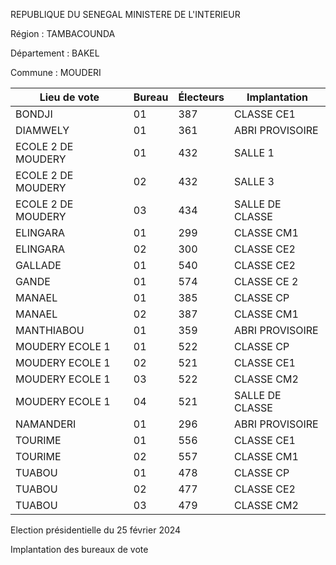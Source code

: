 REPUBLIQUE DU SENEGAL MINISTERE DE L'INTERIEUR

Région : TAMBACOUNDA

Département : BAKEL

Commune : MOUDERI

| Lieu de vote | Bureau | Électeurs | Implantation |
| - | - | - | - |
| BONDJI | 01 | 387 | CLASSE CE1 |
| DIAMWELY | 01 | 361 | ABRI PROVISOIRE |
| ECOLE 2 DE MOUDERY | 01 | 432 | SALLE 1 |
| ECOLE 2 DE MOUDERY | 02 | 432 | SALLE 3 |
| ECOLE 2 DE MOUDERY | 03 | 434 | SALLE DE CLASSE |
| ELINGARA | 01 | 299 | CLASSE CM1 |
| ELINGARA | 02 | 300 | CLASSE CE2 |
| GALLADE | 01 | 540 | CLASSE CE2 |
| GANDE | 01 | 574 | CLASSE CE 2 |
| MANAEL | 01 | 385 | CLASSE CP |
| MANAEL | 02 | 387 | CLASSE CM1 |
| MANTHIABOU | 01 | 359 | ABRI PROVISOIRE |
| MOUDERY ECOLE 1 | 01 | 522 | CLASSE CP |
| MOUDERY ECOLE 1 | 02 | 521 | CLASSE CE1 |
| MOUDERY ECOLE 1 | 03 | 522 | CLASSE CM2 |
| MOUDERY ECOLE 1 | 04 | 521 | SALLE DE CLASSE |
| NAMANDERI | 01 | 296 | ABRI PROVISOIRE |
| TOURIME | 01 | 556 | CLASSE CE1 |
| TOURIME | 02 | 557 | CLASSE CM1 |
| TUABOU | 01 | 478 | CLASSE CP |
| TUABOU | 02 | 477 | CLASSE CE2 |
| TUABOU | 03 | 479 | CLASSE CM2 |

<!-- PageNumber="11/14" -->

Election présidentielle du 25 février 2024

Implantation des bureaux de vote

